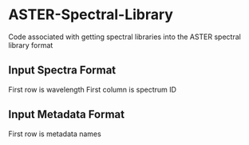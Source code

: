 # ASTER-Spectral-Library
Code associated with getting spectral libraries into the ASTER spectral library format

## Input Spectra Format
First row is wavelength
First column is spectrum ID

## Input Metadata Format
First row is metadata names
